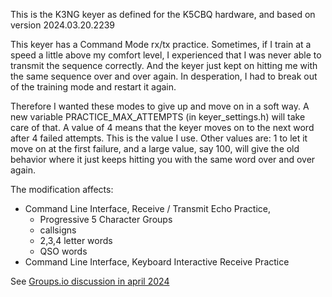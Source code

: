 This is the K3NG keyer as defined for the K5CBQ hardware, and based on version 2024.03.20.2239

This keyer has a Command Mode rx/tx practice. 
Sometimes, if I train at a speed a little above my comfort level, I experienced that I was never able to transmit the sequence correctly. 
And the keyer just kept on hitting me with the same sequence over and over again. 
In desperation, I had to break out of the training mode and restart it again.

Therefore I wanted these modes to give up and move on in a soft way. 
A new variable PRACTICE_MAX_ATTEMPTS (in keyer_settings.h) will take care of that. 
A value of 4 means that the keyer moves on to the next word after 4 failed attempts. 
This is the value I use. Other values are: 1 to let it move on at the first failure, and a large value, say 100, 
will give the old behavior where it just keeps hitting you with the same word over and over again.

The modification affects:
* Command Line Interface, Receive / Transmit Echo Practice,
  * Progressive 5 Character Groups
  * callsigns
  * 2,3,4 letter words
  * QSO words 
* Command Line Interface, Keyboard Interactive Receive Practice

See [Groups.io discussion in april 2024](https://groups.io/g/radioartisan/topic/105448040)

